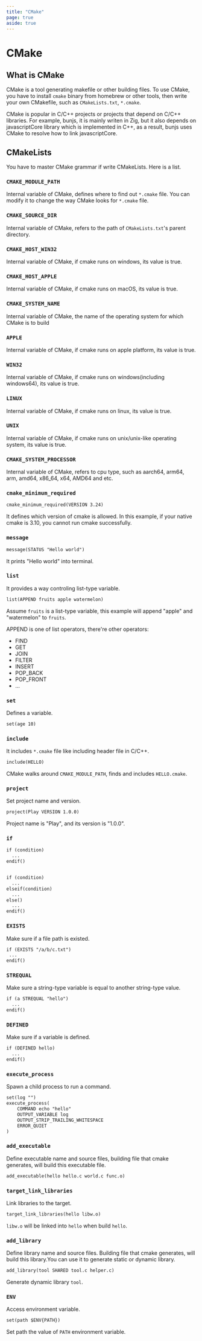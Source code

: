 ```yaml
---
title: "CMake"
page: true
aside: true
---
```


# CMake 
## What is CMake 
CMake is a tool generating makefile or other building files. To use CMake, you have to install `cmake` binary from homebrew or other tools, then write your own CMakefile, such as `CMakeLists.txt`, `*.cmake`.

CMake is popular in C/C++ projects or projects that depend on C/C++ libraries. For example, bunjs, it is mainly writen in Zig, but it also depends on javascriptCore library which is implemented in C++, as a result, bunjs uses CMake to resolve how to link javascriptCore.

## CMakeLists 
You have to master CMake grammar if write CMakeLists. Here is a list.

### `CMAKE_MODULE_PATH`
Internal variable of CMake, defines where to find out `*.cmake` file. You can modify it to change the way CMake looks for `*.cmake` file.

### `CMAKE_SOURCE_DIR`
Internal variable of CMake, refers to the path of `CMakeLists.txt`'s parent directory. 

### `CMAKE_HOST_WIN32`
Internal variable of CMake, if cmake runs on windows, its value is true.

### `CMAKE_HOST_APPLE`
Internal variable of CMake, if cmake runs on macOS, its value is true.

### `CMAKE_SYSTEM_NAME`
Internal variable of CMake, the name of the operating system for which CMake is to build

### `APPLE`
Internal variable of CMake, if cmake runs on apple platform, its value is true.

### `WIN32`
Internal variable of CMake, if cmake runs on windows(including windows64), its value is true.

### `LINUX`
Internal variable of CMake, if cmake runs on linux, its value is true.

### `UNIX`
Internal variable of CMake, if cmake runs on unix/unix-like operating system, its value is true.

### `CMAKE_SYSTEM_PROCESSOR`
Internal variable of CMake, refers to cpu type, such as aarch64, arm64, arm, amd64, x86_64, x64, AMD64 and etc.

### `cmake_minimum_required`
```txt
cmake_minimum_required(VERSION 3.24)
```

It defines which version of cmake is allowed. In this example, if your native cmake is 3.10, you cannot run cmake successfully.

### `message`
```txt 
message(STATUS "Hello world")
```
It prints "Hello world" into terminal. 

### `list`
It provides a way controling list-type variable.

```txt 
list(APPEND fruits apple watermelon)
```
Assume `fruits` is a list-type variable, this example will append "apple" and "watermelon" to `fruits`.

APPEND is one of list operators, there're other operators:
- FIND 
- GET
- JOIN
- FILTER 
- INSERT
- POP_BACK
- POP_FRONT
- ...

### `set`
Defines a variable.

```txt 
set(age 10)
```

### `include`
It includes `*.cmake` file like including header file in C/C++.

```txt 
include(HELLO)
```
CMake walks around `CMAKE_MODULE_PATH`, finds and includes `HELLO.cmake`.


### `project`
Set project name and version.

```txt 
project(Play VERSION 1.0.0)
```
Project name is "Play", and its version is "1.0.0".

### `if`
```txt 
if (condition)
  ...
endif()


if (condition)
  ...
elseif(condition)
  ...
else()
  ...
endif()
```

### `EXISTS`
Make sure if a file path is existed.

```txt 
if (EXISTS "/a/b/c.txt")
 ...
endif()
```

### `STREQUAL`
Make sure a string-type variable is equal to another string-type value.

```txt 
if (a STREQUAL "hello")
  ...
endif()
```

### `DEFINED`
Make sure if a variable is defined.

```txt 
if (DEFINED hello)
  ...
endif()
```

### `execute_process`
Spawn a child process to run a command.

```txt 
set(log "")
execute_process(
    COMMAND echo "hello"
    OUTPUT_VARIABLE log
    OUTPUT_STRIP_TRAILING_WHITESPACE
    ERROR_QUIET
)
```


### `add_executable`
Define executable name and source files, building file that cmake generates, will build this executable file.

```txt 
add_executable(hello hello.c world.c func.o)
```

### `target_link_libraries`
Link libraries to the target.

```txt 
target_link_libraries(hello libw.o)
```
`libw.o` will be linked into `hello` when build `hello`.

### `add_library`
Define library name and source files. Building file that cmake generates, will build this library.You can use it to generate static or dynamic library.

```txt 
add_library(tool SHARED tool.c helper.c)
```
Generate dynamic library `tool`.

### `ENV`
Access environment variable.

```txt 
set(path $ENV{PATH})
```
Set path the value of `PATH` environment variable.